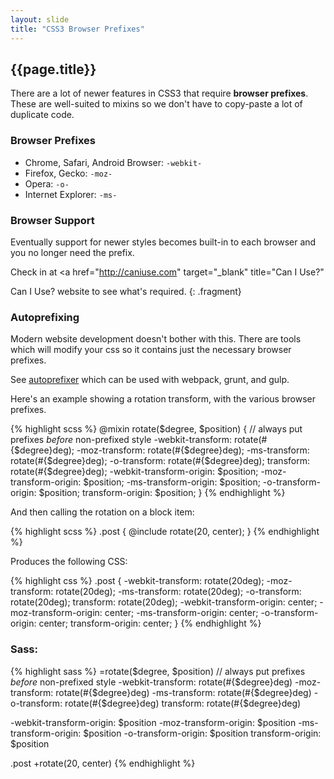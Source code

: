 ```yaml
---
layout: slide
title: "CSS3 Browser Prefixes"
---
```


<section>

## {{page.title}}

There are a lot of newer features in CSS3 that require **browser
prefixes**.
These are well-suited to mixins
so we don't have to copy-paste a lot of duplicate code.

</section>

<section>

### Browser Prefixes

* Chrome, Safari, Android Browser: `-webkit-`
* Firefox, Gecko: `-moz-`
* Opera: `-o-`
* Internet Explorer: `-ms-`

</section>


<section>

### Browser Support

Eventually support for newer styles becomes built-in to each browser
and you no longer need the prefix.

Check in at
<a href="http://caniuse.com"
target="_blank"
title="Can I Use?"
>
Can I Use?
</a>
website to see what's required.
{: .fragment}

</section>

<section>

### Autoprefixing

Modern website development doesn't bother with this. There are tools
which will modify your css so it contains just the necessary browser
prefixes.

See <a href="https://www.npmjs.com/package/autoprefixer"
target="_blank" title="Autoprefixer at npmjs">autoprefixer</a> which
can be used with webpack, grunt, and gulp.

</section>


<section>

Here's an example showing a rotation transform, with the various
browser prefixes.

{% highlight scss %}
@mixin rotate($degree, $position) {
  // always put prefixes *before* non-prefixed style
  -webkit-transform: rotate(#{$degree}deg);
  -moz-transform: rotate(#{$degree}deg);
  -ms-transform: rotate(#{$degree}deg);
  -o-transform: rotate(#{$degree}deg);
  transform: rotate(#{$degree}deg);
  -webkit-transform-origin: $position;
  -moz-transform-origin: $position;
  -ms-transform-origin: $position;
  -o-transform-origin: $position;
  transform-origin: $position;
}
{% endhighlight %}

</section>

<section>

And then calling the rotation on a block item:


{% highlight scss %}
.post {
  @include rotate(20, center);
}
{% endhighlight %}

</section>

<section>

Produces the following CSS:

{% highlight css %}
.post {
  -webkit-transform: rotate(20deg);
  -moz-transform: rotate(20deg);
  -ms-transform: rotate(20deg);
  -o-transform: rotate(20deg);
  transform: rotate(20deg);
  -webkit-transform-origin: center;
  -moz-transform-origin: center;
  -ms-transform-origin: center;
  -o-transform-origin: center;
  transform-origin: center; }
{% endhighlight %}

</section>

<aside class="notes">

### Sass:

{% highlight sass %}
=rotate($degree, $position)
  // always put prefixes *before* non-prefixed style
  -webkit-transform: rotate(#{$degree}deg)
  -moz-transform: rotate(#{$degree}deg)
  -ms-transform: rotate(#{$degree}deg)
  -o-transform: rotate(#{$degree}deg)
  transform: rotate(#{$degree}deg)

  -webkit-transform-origin: $position
  -moz-transform-origin: $position
  -ms-transform-origin: $position
  -o-transform-origin: $position
  transform-origin: $position

.post
  +rotate(20, center)
{% endhighlight %}

</aside>
